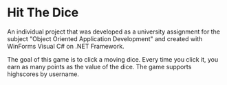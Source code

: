 # Hit The Dice
An individual project that was developed as a university assignment for the subject "Object Oriented Application Development" and created with WinForms Visual C# on .NET Framework.

The goal of this game is to click a moving dice. Every time you click it, you earn as many points as the value of the dice.
The game supports highscores by username.
